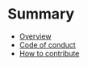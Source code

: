 # Summary

* [Overview](./README.md)
* [Code of conduct](./CODE_OF_CONDUCT.md)
* [How to contribute](./CONTRIBUTING.md)

